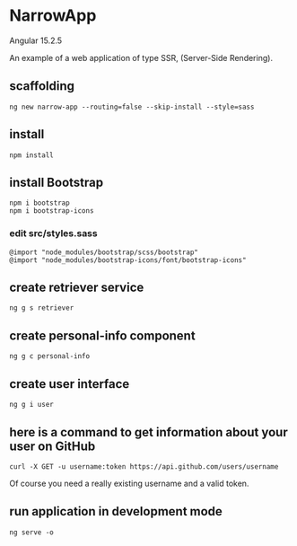 # NarrowApp

Angular 15.2.5

An example of a web application of type SSR, (Server-Side Rendering).

## scaffolding

```shell
ng new narrow-app --routing=false --skip-install --style=sass
```

## install

```shell
npm install
```

## install Bootstrap

```shell
npm i bootstrap
npm i bootstrap-icons
```

### edit src/styles.sass

```text
@import "node_modules/bootstrap/scss/bootstrap"
@import "node_modules/bootstrap-icons/font/bootstrap-icons"
```

## create retriever service

```shell
ng g s retriever
```

## create personal-info component

```shell
ng g c personal-info
```

## create user interface

```shell
ng g i user
```

## here is a command to get information about your user on GitHub

```shell
curl -X GET -u username:token https://api.github.com/users/username
```

Of course you need a really existing username and a valid token.

## run application in development mode

```shell
ng serve -o
```
